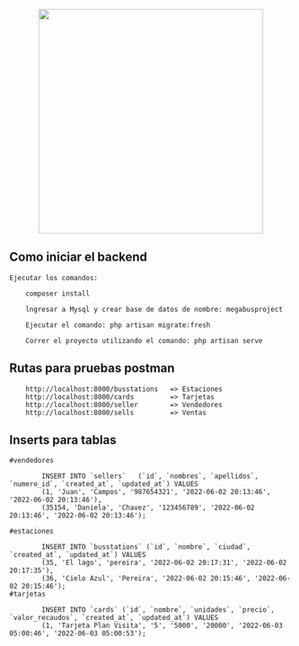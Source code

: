 <p align="center"><a href="https://laravel.com" target="_blank"><img src="https://raw.githubusercontent.com/laravel/art/master/logo-lockup/5%20SVG/2%20CMYK/1%20Full%20Color/laravel-logolockup-cmyk-red.svg" width="400"></a></p>

## Como iniciar el backend

    Ejecutar los comandos:

        composer install

        lngresar a Mysql y crear base de datos de nombre: megabusproject

        Ejecutar el comando: php artisan migrate:fresh

        Correr el proyecto utilizando el comando: php artisan serve
       
 ## Rutas para pruebas postman
        
        http://localhost:8000/busstations   => Estaciones
        http://localhost:8000/cards         => Tarjetas
        http://localhost:8000/seller        => Vendedores
        http://localhost:8000/sells         => Ventas

 ## Inserts para tablas
 
    #vendedores
        
            INSERT INTO `sellers`   (`id`, `nombres`, `apellidos`, `numero_id`, `created_at`, `updated_at`) VALUES
            (1, 'Juan', 'Campos', '987654321', '2022-06-02 20:13:46', '2022-06-02 20:13:46'),
            (35154, 'Daniela', 'Chavez', '123456789', '2022-06-02 20:13:46', '2022-06-02 20:13:46');
 
    #estaciones
        
            INSERT INTO `busstations` (`id`, `nombre`, `ciudad`, `created_at`, `updated_at`) VALUES
            (35, 'El lago', 'pereira', '2022-06-02 20:17:31', '2022-06-02 20:17:35'),
            (36, 'Cielo Azul', 'Pereira', '2022-06-02 20:15:46', '2022-06-02 20:15:46');
    #tarjetas
        
            INSERT INTO `cards` (`id`, `nombre`, `unidades`, `precio`, `valor_recaudos`, `created_at`, `updated_at`) VALUES
            (1, 'Tarjeta Plan Visita', '5', '5000', '20000', '2022-06-03 05:00:46', '2022-06-03 05:00:53');

        
        
